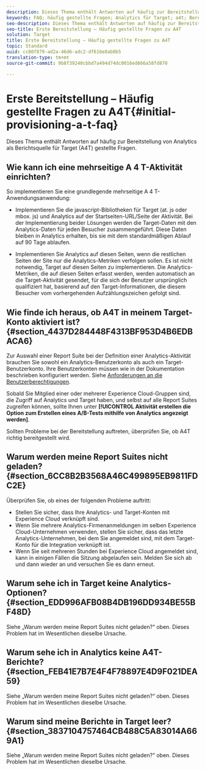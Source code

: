 ```yaml
---
description: Dieses Thema enthält Antworten auf häufig zur Bereitstellung von Analytics als Berichtsquelle für Target (A4T) gestellte Fragen.
keywords: FAQ; häufig gestellte Fragen; Analytics für Target; a4t; Bereitstellung; Bereitstellen; Adobe Experience Cloud
seo-description: Dieses Thema enthält Antworten auf häufig zur Bereitstellung von Analytics als Berichtsquelle für Target (A4T) gestellte Fragen.
seo-title: Erste Bereitstellung – Häufig gestellte Fragen zu A4T
solution: Target
title: Erste Bereitstellung – Häufig gestellte Fragen zu A4T
topic: Standard
uuid: cc80f879-ad2a-46d6-adc2-df616e8ab0b5
translation-type: tm+mt
source-git-commit: 9b8f39240cbbd7a494d74dc0016ed666a58fd870

---
```



# Erste Bereitstellung – Häufig gestellte Fragen zu A4T{#initial-provisioning-a-t-faq}

Dieses Thema enthält Antworten auf häufig zur Bereitstellung von Analytics als Berichtsquelle für Target (A4T) gestellte Fragen.

## Wie kann ich eine mehrseitige A 4 T-Aktivität einrichten?

So implementieren Sie eine grundlegende mehrseitige A 4 T-Anwendungsanwendung:

* Implementieren Sie die javascript-Bibliotheken für Target (at. js oder mbox. js) und Analytics auf der Startseiten-URL/Seite der Aktivität. Bei der Implementierung beider Lösungen werden die Target-Daten mit den Analytics-Daten für jeden Besucher zusammengeführt. Diese Daten bleiben in Analytics erhalten, bis sie mit dem standardmäßigen Ablauf auf 90 Tage ablaufen.

* Implementieren Sie Analytics auf diesen Seiten, wenn die restlichen Seiten der Site nur die Analytics-Metriken verfolgen sollen. Es ist nicht notwendig, Target auf diesen Seiten zu implementieren. Die Analytics-Metriken, die auf diesen Seiten erfasst werden, werden automatisch an die Target-Aktivität gesendet, für die sich der Benutzer ursprünglich qualifiziert hat, basierend auf den Target-Informationen, die diesem Besucher vom vorhergehenden Aufzählungszeichen gefolgt sind.

## Wie finde ich heraus, ob A4T in meinem Target-Konto aktiviert ist? {#section_4437D284448F4313BF953D4B6EDBACA6}

Zur Auswahl einer Report Suite bei der Definition einer Analytics-Aktivität brauchen Sie sowohl ein Analytics-Benutzerkonto als auch ein Target-Benutzerkonto. Ihre Benutzerkonten müssen wie in der Dokumentation beschrieben konfiguriert werden. Siehe [Anforderungen an die Benutzerberechtigungen](../../../c-integrating-target-with-mac/a4t/account-reqs.md#concept_4BC06CAB00BF46FF9362AFE98656B083).

Sobald Sie Mitglied einer oder mehrerer Experience Cloud-Gruppen sind, die Zugriff auf Analytics und Target haben, und selbst auf alle Report Suites zugreifen können, sollte Ihnen unter **[!UICONTROL Aktivität erstellen die Option zum Erstellen eines A/B-Tests mithilfe von Analytics angezeigt werden]**.

Sollten Probleme bei der Bereitstellung auftreten, überprüfen Sie, ob A4T richtig bereitgestellt wird.

## Warum werden meine Report Suites nicht geladen?   {#section_6CC8B2B3568A46C499895EB9811FDC2E}

Überprüfen Sie, ob eines der folgenden Probleme auftritt:

* Stellen Sie sicher, dass Ihre Analytics- und Target-Konten mit Experience Cloud verknüpft sind.
* Wenn Sie mehrere Analytics-Firmenanmeldungen im selben Experience Cloud-Unternehmen verwenden, stellen Sie sicher, dass das letzte Analytics-Unternehmen, bei dem Sie angemeldet sind, mit dem Target-Konto für die Integration verknüpft ist.
* Wenn Sie seit mehreren Stunden bei Experience Cloud angemeldet sind, kann in einigen Fällen die Sitzung abgelaufen sein. Melden Sie sich ab und dann wieder an und versuchen Sie es dann erneut.

## Warum sehe ich in Target keine Analytics-Optionen?   {#section_EDD996AFB08B4DB196DD934BE55BF48D}

Siehe „Warum werden meine Report Suites nicht geladen?“ oben. Dieses Problem hat im Wesentlichen dieselbe Ursache.

## Warum sehe ich in Analytics keine A4T-Berichte?   {#section_FEB41E7B7E4F4F78897E4D9F021DEA59}

Siehe „Warum werden meine Report Suites nicht geladen?“ oben. Dieses Problem hat im Wesentlichen dieselbe Ursache.

## Warum sind meine Berichte in Target leer?   {#section_3837104757464CB488C5A83014A669A1}

Siehe „Warum werden meine Report Suites nicht geladen?“ oben. Dieses Problem hat im Wesentlichen dieselbe Ursache.
